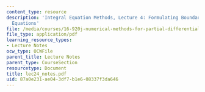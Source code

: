 ```yaml
---
content_type: resource
description: 'Integral Equation Methods, Lecture 4: Formulating Boundary Integral
  Equations'
file: /media/courses/16-920j-numerical-methods-for-partial-differential-equations-sma-5212-spring-2003/87a0e231ae043df7b1e608337f3da646_lec24_notes.pdf
file_type: application/pdf
learning_resource_types:
- Lecture Notes
ocw_type: OCWFile
parent_title: Lecture Notes
parent_type: CourseSection
resourcetype: Document
title: lec24_notes.pdf
uid: 87a0e231-ae04-3df7-b1e6-08337f3da646
---
```

